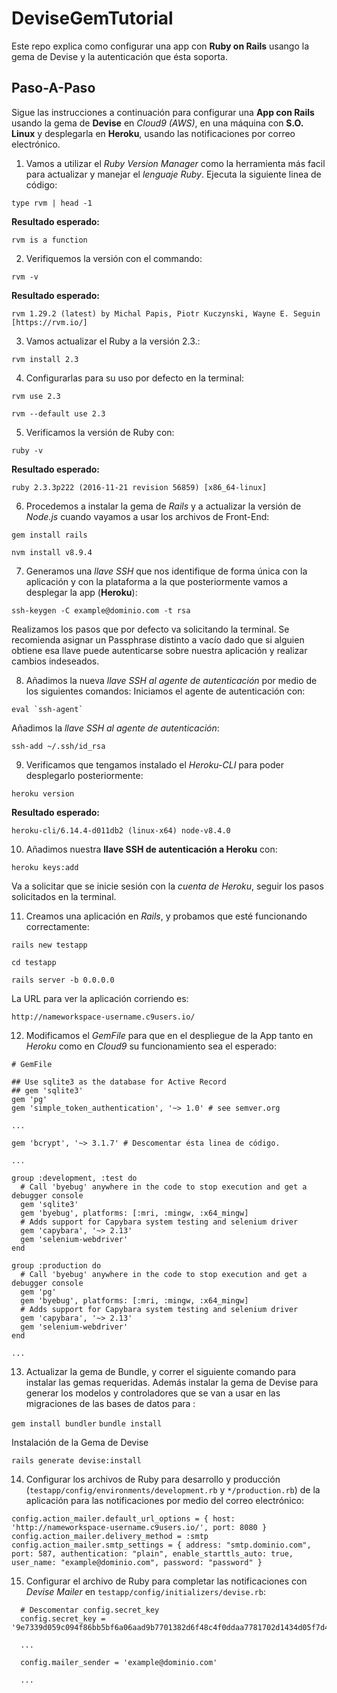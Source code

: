 # DeviseGemTutorial

Este repo explica como configurar una app con **Ruby on Rails** usango la gema de Devise y la autenticación que ésta soporta.

## Paso-A-Paso

Sigue las instrucciones a continuación para configurar una **App con Rails** usando la gema de **Devise** en *Cloud9 (AWS)*, en una máquina con **S.O. Linux** y desplegarla en **Heroku**, usando las notificaciones por correo electrónico.

 1. Vamos a utilizar el *Ruby Version Manager* como la herramienta más facil para actualizar y manejar el *lenguaje Ruby*. Ejecuta la siguiente linea de código:

```type rvm | head -1 ```
  
   **Resultado esperado:**
 
```rvm is a function```

 2. Verifiquemos la versión con el commando:
 
```rvm -v```

   **Resultado esperado:**
  
```rvm 1.29.2 (latest) by Michal Papis, Piotr Kuczynski, Wayne E. Seguin [https://rvm.io/]```

 3. Vamos actualizar el Ruby a la versión 2.3.:
 
```rvm install 2.3```

 4. Configurarlas para su uso por defecto en la terminal:
 
```rvm use 2.3```

```rvm --default use 2.3```

 5. Verificamos la versión de Ruby con:
 
```ruby -v```

   **Resultado esperado:**
    
```ruby 2.3.3p222 (2016-11-21 revision 56859) [x86_64-linux]```

 6. Procedemos a instalar la gema de *Rails* y a actualizar la versión de *Node.js* cuando vayamos a usar los archivos de Front-End:
 
```gem install rails```

```nvm install v8.9.4```

 7. Generamos una *llave SSH* que nos identifique de forma única con la aplicación y con la plataforma a la que posteriormente vamos a desplegar la app (**Heroku**):
 
```ssh-keygen -C example@dominio.com -t rsa```

   Realizamos los pasos que por defecto va solicitando la terminal. Se recomienda asignar un Passphrase distinto a vacío dado que si alguien obtiene esa llave puede autenticarse sobre nuestra aplicación y realizar cambios indeseados.
   
 8. Añadimos la nueva *llave SSH al agente de autenticación* por medio de los siguientes comandos:
    Iniciamos el agente de autenticación con:
    
```eval `ssh-agent` ```

   Añadimos la *llave SSH al agente de autenticación*:
   
```ssh-add ~/.ssh/id_rsa```

 9. Verificamos que tengamos instalado el *Heroku-CLI* para poder desplegarlo posteriormente:
 
```heroku version```

   **Resultado esperado:**
   
```heroku-cli/6.14.4-d011db2 (linux-x64) node-v8.4.0```

 10. Añadimos nuestra **llave SSH de autenticación a Heroku** con:
 
```heroku keys:add```

   Va a solicitar que se inicie sesión con la *cuenta de Heroku*, seguir los pasos solicitados en la terminal.
   
 11. Creamos una aplicación en *Rails*, y probamos que esté funcionando correctamente:
 
```rails new testapp```

```cd testapp```

```rails server -b 0.0.0.0```

   La URL para ver la aplicación corriendo es:
   
```http://nameworkspace-username.c9users.io/```

 12. Modificamos el *GemFile* para que en el despliegue de la App tanto en *Heroku* como en *Cloud9* su funcionamiento sea el esperado:
```
# GemFile

## Use sqlite3 as the database for Active Record
## gem 'sqlite3'
gem 'pg'
gem 'simple_token_authentication', '~> 1.0' # see semver.org

...

gem 'bcrypt', '~> 3.1.7' # Descomentar ésta linea de código.

...

group :development, :test do
  # Call 'byebug' anywhere in the code to stop execution and get a debugger console
  gem 'sqlite3'
  gem 'byebug', platforms: [:mri, :mingw, :x64_mingw]
  # Adds support for Capybara system testing and selenium driver
  gem 'capybara', '~> 2.13'
  gem 'selenium-webdriver'
end

group :production do
  # Call 'byebug' anywhere in the code to stop execution and get a debugger console
  gem 'pg'
  gem 'byebug', platforms: [:mri, :mingw, :x64_mingw]
  # Adds support for Capybara system testing and selenium driver
  gem 'capybara', '~> 2.13'
  gem 'selenium-webdriver'
end

...
```

 13. Actualizar la gema de Bundle, y correr el siguiente comando para instalar las gemas requeridas. Además instalar la gema de Devise para generar los modelos y controladores que se van a usar en las migraciones de las bases de datos para :
 
```gem install bundler```
```bundle install```

   Instalación de la Gema de Devise
   
```rails generate devise:install```

 14. Configurar los archivos de Ruby para desarrollo y producción (`testapp/config/environments/development.rb` y `*/production.rb`) de la aplicación para las notificaciones por medio del correo electrónico:
 
```
config.action_mailer.default_url_options = { host: 'http://nameworkspace-username.c9users.io/', port: 8080 }
config.action_mailer.delivery_method = :smtp 
config.action_mailer.smtp_settings = { address: "smtp.dominio.com", port: 587, authentication: "plain", enable_starttls_auto: true, user_name: "example@dominio.com", password: "password" }
```

 15. Configurar el archivo de Ruby para completar las notificaciones con *Devise Mailer* en `testapp/config/initializers/devise.rb`:
 
```
  # Descomentar config.secret_key
  config.secret_key = '9e7339d059c094f86bb5bf6a06aad9b7701382d6f48c4f0ddaa7781702d1434d05f7d40881b11cf1eecce6174867f3b40e009b9f7295de41ceffcc596012755b'
  
  ...
  
  config.mailer_sender = 'example@dominio.com'
  
  ...
```
